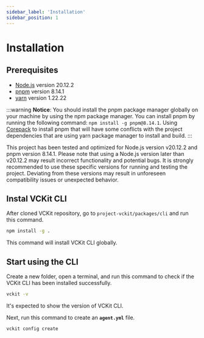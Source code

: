 ```yaml
---
sidebar_label: 'Installation'
sidebar_position: 1
---
```


# Installation

## Prerequisites

- [Node.js](https://nodejs.org/en/) version 20.12.2
- [pnpm](https://pnpm.io/) version 8.14.1
- [yarn](https://yarnpkg.com/) version 1.22.22

:::warning
**Notice**: You should install the pnpm package manager globally on your machine by using the npm package manager. You can install pnpm by running the following command: `npm install -g pnpm@8.14.1`. Using [Corepack](https://nodejs.org/api/corepack.html) to install pnpm that will have some conflicts with the project dependencies that are using yarn package manager to install and build.
:::

This project has been tested and optimized for Node.js version v20.12.2 and pnpm version 8.14.1. Please note that using a Node.js version later than v20.12.2 may result incorrect functionality and potential bugs. It is strongly recommended to use these specific versions for running and testing the project. Deviating from these versions may result in unforeseen compatibility issues or unexpected behavior.

## Instal VCKit CLI

After cloned VCKit repository, go to `project-vckit/packages/cli` and run this command.

```bash
npm install -g .
```

This command will install VCKit CLI globally.

## Start using the CLI

Create a new folder, open a terminal, and run this command to check if the VCKit CLI has been installed successfully.

```bash
vckit -v
```

It's expected to show the version of VCKit CLI.

Next, run this command to create an **`agent.yml`** file.

```bash
vckit config create
```
